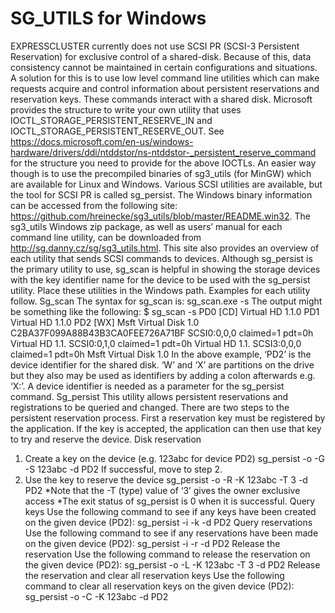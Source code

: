 # SG_UTILS for Windows
EXPRESSCLUSTER currently does not use SCSI PR (SCSI-3 Persistent Reservation) for exclusive control of a shared-disk. Because of this, data consistency cannot be maintained in certain configurations and situations. A solution for this is to use low level command line utilities which can make requests acquire and control information about persistent reservations and reservation keys. These commands interact with a shared disk. Microsoft provides the structure to write your own utility that uses IOCTL_STORAGE_PERSISTENT_RESERVE_IN and IOCTL_STORAGE_PERSISTENT_RESERVE_OUT. See https://docs.microsoft.com/en-us/windows-hardware/drivers/ddi/ntddstor/ns-ntddstor-_persistent_reserve_command for the structure you need to provide for the above IOCTLs. An easier way though is to use the precompiled binaries of sg3_utils (for MinGW) which are available for Linux and Windows. Various SCSI utilities are available, but the tool for SCSI PR is called sg_persist. The Windows binary information can be accessed from the following site: https://github.com/hreinecke/sg3_utils/blob/master/README.win32. The sg3_utils Windows zip package, as well as users’ manual for each command line utility, can be downloaded from http://sg.danny.cz/sg/sg3_utils.html. This site also provides an overview of each utility that sends SCSI commands to devices. Although sg_persist is the primary utility to use, sg_scan is helpful in showing the storage devices with the key identifier name for the device to be used with the sg_persist utility. Place these utilities in the Windows path. Examples for each utility follow.
Sg_scan
The syntax for sg_scan is:
sg_scan.exe -s
The output might be something like the following:
$ sg_scan -s
PD0     [CD]    Virtual HD  1.1.0
PD1             Virtual HD  1.1.0
PD2     [WX]    Msft      Virtual Disk      1.0   C2BA37F099A88B43B3CA0FEE726A71BF
SCSI0:0,0,0    claimed=1 pdt=0h          Virtual   HD  1.1.
SCSI0:0,1,0    claimed=1 pdt=0h          Virtual   HD  1.1.
SCSI3:0,0,0    claimed=1 pdt=0h          Msft      Virtual Disk      1.0
In the above example, ‘PD2’ is the device identifier for the shared disk. ‘W’ and ‘X’ are partitions on the drive but they also may be used as identifiers by adding a colon afterwards e.g. ‘X:’. A device identifier is needed as a parameter for the sg_persist command. 
Sg_persist
This utility allows persistent reservations and registrations to be queried and changed. There are two steps to the persistent reservation process. First a reservation key must be registered by the application.  If the key is accepted, the application can then use that key to try and reserve the device.
Disk reservation
1.	Create a key on the device (e.g. 123abc for device PD2)
     sg_persist -o -G -S 123abc -d PD2
If successful, move to step 2.
2.	Use the key to reserve the device
    sg_persist -o -R -K 123abc -T 3 -d PD2
*Note that the -T (type) value of ‘3’ gives the owner exclusive access
*The exit status of sg_persist is 0 when it is successful.
Query keys
Use the following command to see if any keys have been created on the given device (PD2):
	sg_persist -i -k -d PD2
Query reservations
Use the following command to see if any reservations have been made on the given device (PD2): 
	sg_persist -i -r -d PD2
Release the reservation
Use the following command to release the reservation on the given device (PD2):
	sg_persist -o -L -K 123abc -T 3 -d PD2
Release the reservation and clear all reservation keys
Use the following command to clear all reservation keys on the given device (PD2):
	sg_persist -o -C -K 123abc -d PD2

